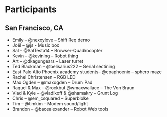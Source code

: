 # Participants

## San Francisco, CA

* Emily – @nexxylove – Shift Req demo
* Joël – @js - Music box
* Sal – @SalTesta14 – Browser-Quadrocopter
* Kevin – @kevining – Robot thing
* Art – @dkagungears – Laser turret
* Ted Blackman – @belisarius222 – Serial sectining
* East Palo Alto Phoenix academy students– @epaphoenix – sphero maze
* Rachel Christensen – RGB LED
* Max Ogden – @maxogden – Drum Pad
* Raquel & Max – @rockbut @wmaxwallace – The Von Braun
* Vlad & Kyle – @vladikoff & @shamakry – Grunt Log
* Chris – @em_csquared – Superbloke
* Tim – @timkim – Modem sound/light
* Brandon – @bacealexander – Robot Web tools